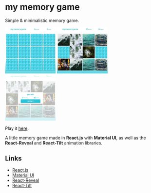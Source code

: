 # my memory game

Simple & minimalistic memory game.

<img src="./screenshots/1.jpg" alt="Screenshot 1" width="33%"/>
<img src="./screenshots/2.jpg" alt="Screenshot 2" width="33%"/>
<img src="./screenshots/3.jpg" alt="Screenshot 3" width="33%"/>


Play it [here](https://mathiasfontain.at/memorygame).

A little memory game made in **React.js** with **Material UI**, as well as the **React-Reveal** and **React-Tilt** animation libraries.

## Links

* [React.js](https://reactjs.org/)
* [Material UI](https://material-ui.com/)
* [React-Reveal](https://www.react-reveal.com/)
* [React-Tilt](https://www.npmjs.com/package/react-tilt)